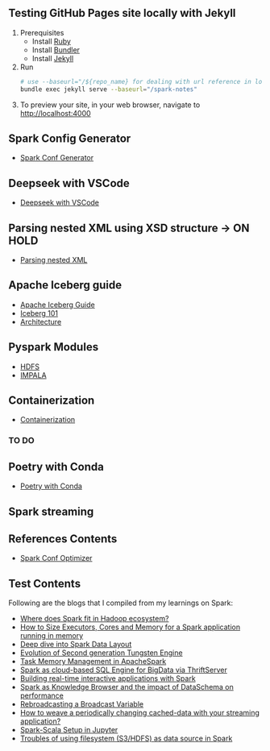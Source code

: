 ## Testing GitHub Pages site locally with Jekyll
1. Prerequisites
    - Install [Ruby](https://www.ruby-lang.org/en/documentation/installation/)
    - Install [Bundler](https://bundler.io/)
    - Install [Jekyll](https://jekyllrb.com/docs/installation/)
2. Run
    ```bash
    # use --baseurl="/${repo_name} for dealing with url reference in local mode and production mode
    bundle exec jekyll serve --baseurl="/spark-notes"
    ```
3. To preview your site, in your web browser, navigate to [http://localhost:4000](http://localhost:4000)

## Spark Config Generator
- [Spark Conf Generator](../spark-notes/spark-conf-generator)

## Deepseek with VSCode
- [Deepseek with VSCode](../spark-notes/deepseek-with-vscode)

## Parsing nested XML using XSD structure -> ON HOLD
- [Parsing nested XML](../spark-notes/parsing-nested-xml)

## Apache Iceberg guide
- [Apache Iceberg Guide](../spark-notes/apache-iceberg-guide)
- [Iceberg 101](https://www.dremio.com/blog/apache-iceberg-101-your-guide-to-learning-apache-iceberg-concepts-and-practices/)
- [Architecture](https://www.dremio.com/resources/guides/apache-iceberg-an-architectural-look-under-the-covers/)

## Pyspark Modules
- [HDFS](../spark-notes/pyspark-modules-hdfs)
- [IMPALA](../spark-notes/pyspark-modules-impala)

## Containerization
- [Containerization](../spark-notes/containerization)

### TO DO

## Poetry with Conda
- [Poetry with Conda](https://michhar.github.io/2023-07-poetry-with-conda/)

## Spark streaming

## References Contents
- [Spark Conf Optimizer](https://sparkconfigoptimizer.com/)

## Test Contents
Following are the blogs that I compiled from my learnings on Spark:
- [Where does Spark fit in Hadoop ecosystem?](https://spoddutur.github.io/spark-notes/hadoop-map-reduce-vs-spark)
- [How to Size Executors, Cores and Memory for a Spark application running in memory](https://spoddutur.github.io/spark-notes/distribution_of_executors_cores_and_memory_for_spark_application)
- [Deep dive into Spark Data Layout](https://spoddutur.github.io/spark-notes/deep_dive_into_storage_formats)
- [Evolution of Second generation Tungsten Engine](https://spoddutur.github.io/spark-notes/second_generation_tungsten_engine)
- [Task Memory Management in ApacheSpark](https://spoddutur.github.io/spark-notes/task_memory_management_in_spark)
- [Spark as cloud-based SQL Engine for BigData via ThriftServer](https://spoddutur.github.io/spark-notes/spark-as-cloud-based-sql-engine-via-thrift-server)
- [Building real-time interactive applications with Spark](https://spoddutur.github.io/spark-notes/build-real-time-interations-with-spark)
- [Spark as Knowledge Browser and the impact of DataSchema on performance](https://spoddutur.github.io/spark-notes/knowledge-browser)
- [Rebroadcasting a Broadcast Variable](https://spoddutur.github.io/spark-notes/rebroadcast_a_broadcast_variable)
- [How to weave a periodically changing cached-data with your streaming application?](https://spoddutur.github.io/spark-notes/weaving_a_changing_broadcast_variable)
- [Spark-Scala Setup in Jupyter](https://spoddutur.github.io/spark-notes/jupyter-spark-setup)
- [Troubles of using filesystem (S3/HDFS) as data source in Spark](https://spoddutur.github.io/spark-notes/s3-filesystem-as-datasource-in-spark)
